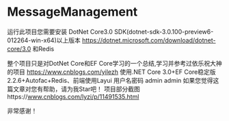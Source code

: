 # MessageManagement
运行此项目您需要安装
DotNet Core3.0 SDK(dotnet-sdk-3.0.100-preview6-012264-win-x64)以上版本     https://dotnet.microsoft.com/download/dotnet-core/3.0
和Redis


整个项目只是对DotNet Core和EF Core学习的一个总结,学习并参考过依乐祝大神的项目      https://www.cnblogs.com/yilezh
使用.NET Core 3.0+EF Core稳定版2.2.6+Autofac+Redis、前端使用Layui
用户名密码 admin  admin
如果您觉得这篇文章对您有帮助，请为我Star吧！
项目部分截图https://www.cnblogs.com/lyzi/p/11491535.html


非常感谢！